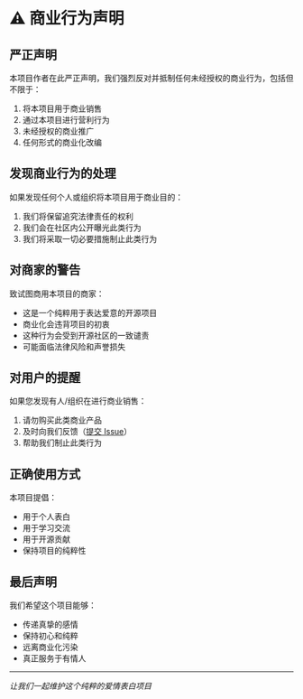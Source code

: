 # ⚠️ 商业行为声明

## 严正声明

本项目作者在此严正声明，我们强烈反对并抵制任何未经授权的商业行为，包括但不限于：

1. 将本项目用于商业销售
2. 通过本项目进行营利行为
3. 未经授权的商业推广
4. 任何形式的商业化改编

## 发现商业行为的处理

如果发现任何个人或组织将本项目用于商业目的：

1. 我们将保留追究法律责任的权利
2. 我们会在社区内公开曝光此类行为
3. 我们将采取一切必要措施制止此类行为

## 对商家的警告

致试图商用本项目的商家：
- 这是一个纯粹用于表达爱意的开源项目
- 商业化会违背项目的初衷
- 这种行为会受到开源社区的一致谴责
- 可能面临法律风险和声誉损失

## 对用户的提醒

如果您发现有人/组织在进行商业销售：
1. 请勿购买此类商业产品
2. 及时向我们反馈（[提交 Issue](https://github.com/Thexiaoyuqaq/tang-love/issues)）
3. 帮助我们制止此类行为

## 正确使用方式

本项目提倡：
- 用于个人表白
- 用于学习交流
- 用于开源贡献
- 保持项目的纯粹性

## 最后声明

我们希望这个项目能够：
- 传递真挚的感情
- 保持初心和纯粹
- 远离商业化污染
- 真正服务于有情人

---

*让我们一起维护这个纯粹的爱情表白项目* 